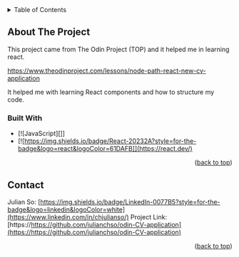 <!-- TABLE OF CONTENTS -->
<details>
  <summary>Table of Contents</summary>
  <ol>
    <li>
      <a href="#about-the-project">About The Project</a>
      <ul>
        <li><a href="#built-with">Built With</a></li>
      </ul>
    </li>
    <li><a href="#contact">Contact</a></li>
  </ol>
</details>

<!-- ABOUT THE PROJECT -->

## About The Project

This project came from The Odin Project (TOP) and it helped me in learning react.

https://www.theodinproject.com/lessons/node-path-react-new-cv-application

It helped me with learning React components and how to structure my code.

<!-- BUILT WITH -->

### Built With

- [![JavaScript][]]
- [![https://img.shields.io/badge/React-20232A?style=for-the-badge&logo=react&logoColor=61DAFB]](https://react.dev/)

<p align="right">(<a href="#readme-top">back to top</a>)</p>

<!-- CONTACT -->

## Contact

Julian So: [https://img.shields.io/badge/LinkedIn-0077B5?style=for-the-badge&logo=linkedin&logoColor=white](https://www.linkedin.com/in/chjulianso/)
Project Link: [https://https://github.com/julianchso/odin-CV-application](https://https://github.com/julianchso/odin-CV-application)

<p align="right">(<a href="#readme-top">back to top</a>)</p>
